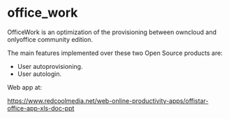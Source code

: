 # office_work

OfficeWork is an optimization of the provisioning between owncloud and onlyoffice community edition. 

The main features implemented over these two Open Source products are:
- User autoprovisioning.
- User autologin.

Web app at:

https://www.redcoolmedia.net/web-online-productivity-apps/offistar-office-app-xls-doc-ppt

